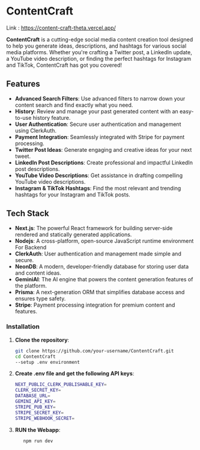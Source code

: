 # ContentCraft
Link : https://content-craft-theta.vercel.app/  

**ContentCraft** is a cutting-edge social media content creation tool designed to help you generate ideas, descriptions, and hashtags for various social media platforms. Whether you're crafting a Twitter post, a LinkedIn update, a YouTube video description, or finding the perfect hashtags for Instagram and TikTok, ContentCraft has got you covered!



## Features

- **Advanced Search Filters**: Use advanced filters to narrow down your content search and find exactly what you need.
- **History**: Review and manage your past generated content with an easy-to-use history feature.
- **User Authentication**: Secure user authentication and management using ClerkAuth.
- **Payment Integration**: Seamlessly integrated with Stripe for payment processing.
- **Twitter Post Ideas**: Generate engaging and creative ideas for your next tweet.
- **LinkedIn Post Descriptions**: Create professional and impactful LinkedIn post descriptions.
- **YouTube Video Descriptions**: Get assistance in drafting compelling YouTube video descriptions.
- **Instagram & TikTok Hashtags**: Find the most relevant and trending hashtags for your Instagram and TikTok posts.

## Tech Stack

- **Next.js**: The powerful React framework for building server-side rendered and statically generated applications.
- **Nodejs**: A cross-platform, open-source JavaScript runtime environment For Backend
- **ClerkAuth**: User authentication and management made simple and secure.
- **NeonDB**: A modern, developer-friendly database for storing user data and content ideas.
- **GeminiAI**: The AI engine that powers the content generation features of the platform.
- **Prisma**: A next-generation ORM that simplifies database access and ensures type safety.
- **Stripe**: Payment processing integration for premium content and features.


### Installation

1. **Clone the repository**:

   ```bash
   git clone https://github.com/your-username/ContentCraft.git
   cd ContentCraft
   --setup .env environment
   ```
2. **Create .env file and get the following API keys**:
   ```bash
   NEXT_PUBLIC_CLERK_PUBLISHABLE_KEY=
   CLERK_SECRET_KEY=
   DATABASE_URL=
   GEMINI_API_KEY=
   STRIPE_PUB_KEY=
   STRIPE_SECRET_KEY=
   STRIPE_WEBHOOK_SECRET= 
   ```
3. **RUN the Webapp**:
   ```bash
      npm run dev
   ```



